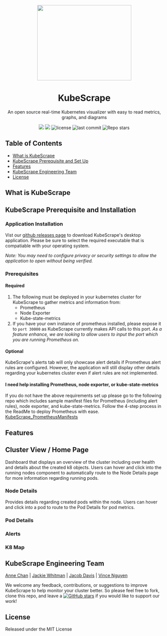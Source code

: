 <p align="center">
 <img src="https://i.imgur.com/763iZTq.jpg" width="300" height="240"></p>
<h1 align="center"><strong>KubeScrape</strong></h1>

<p align="center">An open source real-time Kubernetes visualizer with easy to read metrics, graphs, and diagrams </p>

<p align="center">
  <img src="https://img.shields.io/badge/PRs-welcome-brightgreen.svg?style=flat"/>
  <img src="https://img.shields.io/badge/contributions-welcome-brightgreen.svg?style=flat"/>
  <img alt="license" src="https://img.shields.io/github/license/oslabs-beta/KubeScrape?color=%2357d3af">
  <img alt="last commit" src="https://img.shields.io/github/last-commit/oslabs-beta/KubeScrape?color=%2357d3af">
  <img alt="Repo stars" src="https://img.shields.io/github/stars/oslabs-beta/KubeScrape?logoColor=%2334495e&style=social"> 
</p>

## Table of Contents 

* [What is KubeScrape](#KubeScrape)
* [KubeScrape Prerequisite and Set Up](#setUp)
* [Features](#feature)
* [KubeScrape Engineering Team ](#team)
* [License](#license)

## What is KubeScrape 

## KubeScrape Prerequisite and Installation
### Application Installation
Vist our [github releases page](URL) to download KubeScrape's desktop application. Please be sure to select the required executable that is compatiable with your operating system.

*Note: You may need to configure privacy or security settings to allow the application to open without being verified.*

### Prerequisites
#### Required
1. The following must be deployed in your kubernetes cluster for KubeScrape to gather metrics and information from:
   - Prometheus 
   - Node Exporter
   - Kube-state-metrics
2. If you have your own instance of prometheus installed, please expose it to `port 30000` as KubeScrape currently makes API calls to this port.  *As a feature enhance, we are looking to allow users to input the port which you are running Prometheus on.*

#### Optional
KubeScrape's alerts tab will only showcase alert details if Prometheus alert rules are configured. However, the application will still display other details regarding your kubernetes cluster even if alert rules are not implemented.
  
#### I need help installing Prometheus, node exporter, or kube-state-metrics
If you do not have the above requirements set up please go to the following repo which includes sample manifest files for Prometheus (including alert rules), node exporter, and kube-state-metrics. Follow the 4-step process in the ReadMe to deploy Prometheus with ease. 
   [KubeScrape_PrometheusManifests](https://github.com/annechanchan/KubeScrape_PrometheusManifests#kubescrape_prometheusmanifests-overview)  

## Features
## Cluster View / Home Page
Dashboard that displays an overview of the cluster including over health and details about the created k8 objects. Users can hover and click into the running nodes component to automatically route to the Node Details page for more information regarding running pods. 

<gif>

### Node Details
Provides details regarding created pods within the node. Users can hover and click into a pod to route to the Pod Details for pod metrics.
 
### Pod Details

 
### Alerts 
### K8 Map

## KubeScrape Engineering Team 
[Anne Chan](https://github.com/annechanchan) | [Jackie Whitman](https://github.com/jackiewhitworth) | [Jacob Davis](https://github.com/JacobDDavis) | [Vince Nguyen](https://github.com/ntgv93)

We welcome any feedback, contributions, or suggestions to improve KubeScrape to help monitor your cluster better. So please feel free to fork, clone this repo, and
leave a [![GitHub stars](https://img.shields.io/github/stars/oslabs-beta/KubeScrape?style=social&label=Star&)](https://github.com/oslabs-beta/KubeScrape/) if you would like to support our work!

## License
Released under the MIT License
